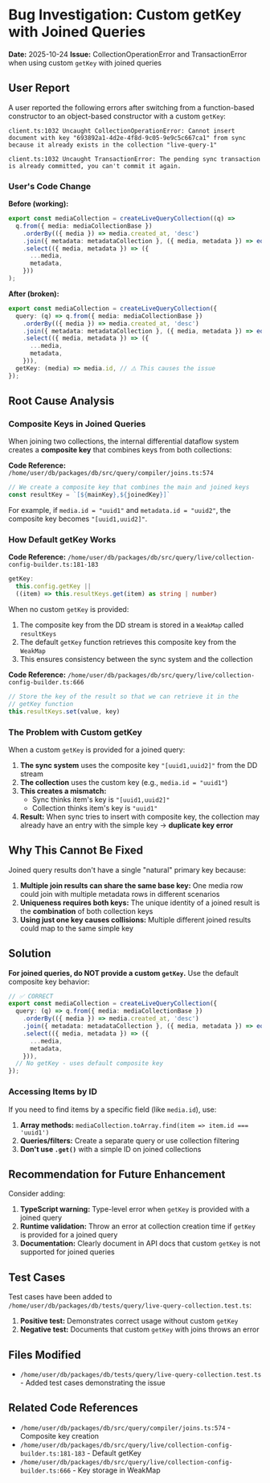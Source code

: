 # Bug Investigation: Custom getKey with Joined Queries

**Date:** 2025-10-24
**Issue:** CollectionOperationError and TransactionError when using custom `getKey` with joined queries

## User Report

A user reported the following errors after switching from a function-based constructor to an object-based constructor with a custom `getKey`:

```
client.ts:1032 Uncaught CollectionOperationError: Cannot insert document with key "693892a1-4d2e-4f8d-9c05-9e9c5c667ca1" from sync because it already exists in the collection "live-query-1"

client.ts:1032 Uncaught TransactionError: The pending sync transaction is already committed, you can't commit it again.
```

### User's Code Change

**Before (working):**
```typescript
export const mediaCollection = createLiveQueryCollection((q) =>
  q.from({ media: mediaCollectionBase })
    .orderBy(({ media }) => media.created_at, 'desc')
    .join({ metadata: metadataCollection }, ({ media, metadata }) => eq(media.id, metadata.id), 'left')
    .select(({ media, metadata }) => ({
      ...media,
      metadata,
    }))
);
```

**After (broken):**
```typescript
export const mediaCollection = createLiveQueryCollection({
  query: (q) => q.from({ media: mediaCollectionBase })
    .orderBy(({ media }) => media.created_at, 'desc')
    .join({ metadata: metadataCollection }, ({ media, metadata }) => eq(media.id, metadata.id), 'left')
    .select(({ media, metadata }) => ({
      ...media,
      metadata,
    })),
  getKey: (media) => media.id, // ⚠️ This causes the issue
});
```

## Root Cause Analysis

### Composite Keys in Joined Queries

When joining two collections, the internal differential dataflow system creates a **composite key** that combines keys from both collections:

**Code Reference:** `/home/user/db/packages/db/src/query/compiler/joins.ts:574`

```typescript
// We create a composite key that combines the main and joined keys
const resultKey = `[${mainKey},${joinedKey}]`
```

For example, if `media.id = "uuid1"` and `metadata.id = "uuid2"`, the composite key becomes `"[uuid1,uuid2]"`.

### How Default getKey Works

**Code Reference:** `/home/user/db/packages/db/src/query/live/collection-config-builder.ts:181-183`

```typescript
getKey:
  this.config.getKey ||
  ((item) => this.resultKeys.get(item) as string | number)
```

When no custom `getKey` is provided:
1. The composite key from the DD stream is stored in a `WeakMap` called `resultKeys`
2. The default `getKey` function retrieves this composite key from the `WeakMap`
3. This ensures consistency between the sync system and the collection

**Code Reference:** `/home/user/db/packages/db/src/query/live/collection-config-builder.ts:666`

```typescript
// Store the key of the result so that we can retrieve it in the
// getKey function
this.resultKeys.set(value, key)
```

### The Problem with Custom getKey

When a custom `getKey` is provided for a joined query:

1. **The sync system** uses the composite key `"[uuid1,uuid2]"` from the DD stream
2. **The collection** uses the custom key (e.g., `media.id = "uuid1"`)
3. **This creates a mismatch:**
   - Sync thinks item's key is `"[uuid1,uuid2]"`
   - Collection thinks item's key is `"uuid1"`
4. **Result:** When sync tries to insert with composite key, the collection may already have an entry with the simple key → **duplicate key error**

## Why This Cannot Be Fixed

Joined query results don't have a single "natural" primary key because:

1. **Multiple join results can share the same base key:** One media row could join with multiple metadata rows in different scenarios
2. **Uniqueness requires both keys:** The unique identity of a joined result is the **combination** of both collection keys
3. **Using just one key causes collisions:** Multiple different joined results could map to the same simple key

## Solution

**For joined queries, do NOT provide a custom `getKey`.** Use the default composite key behavior:

```typescript
// ✅ CORRECT
export const mediaCollection = createLiveQueryCollection({
  query: (q) => q.from({ media: mediaCollectionBase })
    .orderBy(({ media }) => media.created_at, 'desc')
    .join({ metadata: metadataCollection }, ({ media, metadata }) => eq(media.id, metadata.id), 'left')
    .select(({ media, metadata }) => ({
      ...media,
      metadata,
    })),
  // No getKey - uses default composite key
});
```

### Accessing Items by ID

If you need to find items by a specific field (like `media.id`), use:

1. **Array methods:** `mediaCollection.toArray.find(item => item.id === 'uuid1')`
2. **Queries/filters:** Create a separate query or use collection filtering
3. **Don't use `.get()`** with a simple ID on joined collections

## Recommendation for Future Enhancement

Consider adding:

1. **TypeScript warning:** Type-level error when `getKey` is provided with a joined query
2. **Runtime validation:** Throw an error at collection creation time if `getKey` is provided for a joined query
3. **Documentation:** Clearly document in API docs that custom `getKey` is not supported for joined queries

## Test Cases

Test cases have been added to `/home/user/db/packages/db/tests/query/live-query-collection.test.ts`:

1. **Positive test:** Demonstrates correct usage without custom `getKey`
2. **Negative test:** Documents that custom `getKey` with joins throws an error

## Files Modified

- `/home/user/db/packages/db/tests/query/live-query-collection.test.ts` - Added test cases demonstrating the issue

## Related Code References

- `/home/user/db/packages/db/src/query/compiler/joins.ts:574` - Composite key creation
- `/home/user/db/packages/db/src/query/live/collection-config-builder.ts:181-183` - Default getKey
- `/home/user/db/packages/db/src/query/live/collection-config-builder.ts:666` - Key storage in WeakMap
